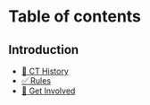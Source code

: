 # Table of contents

## Introduction

* [📜 CT History](README.md)
* [✅ Rules](introduction/rules.md)
* [🎪 Get Involved](introduction/get-involved.md)
